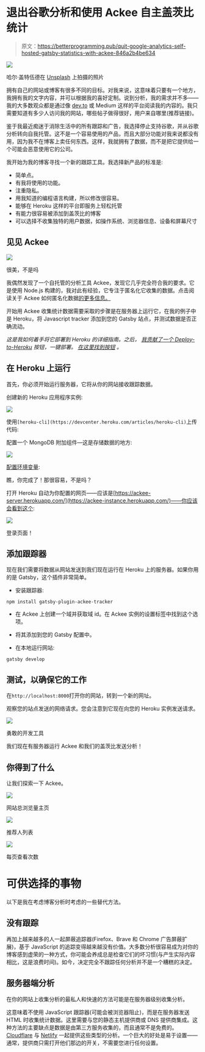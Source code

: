 # 退出谷歌分析和使用 Ackee 自主盖茨比统计

> 原文：<https://betterprogramming.pub/quit-google-analytics-self-hosted-gatsby-statistics-with-ackee-846a2b4be634>

![](img/cc8f325ac26e19f68f6cd41fceee981b.png)

哈尔·盖特伍德在 [Unsplash](https://unsplash.com/s/photos/web?utm_source=unsplash&utm_medium=referral&utm_content=creditCopyText) 上拍摄的照片

拥有自己的网站或博客有很多不同的目标。对我来说，这意味着只要有一个地方，我拥有我的文字内容，并可以根据我的喜好定制。说到分析，我的需求并不多——我的大多数观众都是通过像 [dev.to](http://dev.to) 或 Medium 这样的平台阅读我的内容的。我只需要知道有多少人访问我的网站，哪些帖子做得很好，用户来自哪里(推荐链接)。

鉴于我最近痴迷于消除生活中的所有跟踪和广告，我选择停止支持谷歌，并从谷歌分析转向自我托管。这不是一个容易使用的产品，而且大部分功能对我来说都没有用，因为我不在博客上卖任何东西。这样，我就拥有了数据，而不是把它提供给一个可能会恶意使用它的公司。

我开始为我的博客寻找一个新的跟踪工具。我选择新产品的标准是:

*   简单点。
*   有我将使用的功能。
*   注重隐私。
*   用我知道的编程语言构建，所以修改很容易。
*   能够在 Heroku 这样的平台即服务上轻松托管
*   有能力很容易被添加到盖茨比的博客
*   可以选择不收集独特的用户数据，如操作系统、浏览器信息、设备和屏幕尺寸

## 见见 Ackee

![](img/9477a2553c9d2306d5dbd75ce1a03322.png)

很美，不是吗

我偶然发现了一个自托管的分析工具 Ackee，发现它几乎完全符合我的要求。它是使用 Node.js 构建的，我对此有经验，它专注于匿名化它收集的数据。点击阅读关于 Ackee 如何匿名化数据[的更多信息。](https://github.com/electerious/Ackee/blob/master/docs/Anonymization.md)

开始用 Ackee 收集统计数据需要采取的步骤是在服务器上运行它，在我的例子中是 Heroku，将 Javascript tracker 添加到您的 Gatsby 站点，并测试数据是否正确流动。

*这是我如何着手将它部署到 Heroku 的详细指南。之后，* [*我贡献了一个 Deploy-to-Heroku*](https://github.com/electerious/Ackee/pull/77) *按钮，一键部署。* [*在这里找到按钮*](https://github.com/electerious/Ackee/blob/master/docs/Get%20started.md#with-heroku) *。*

## 在 Heroku 上运行

首先，你必须开始运行服务器，它将从你的网站接收跟踪数据。

创建新的 Heroku 应用程序实例:

![](img/c7f6d2d50e32d53b9d366bf7b7c8f9c4.png)

使用`[heroku-cli](https://devcenter.heroku.com/articles/heroku-cli)`上传代码:

配置一个 MongoDB 附加组件—这是存储数据的地方:

![](img/8ccdd2f3f38f4dac75ed46c33edec58a.png)

[配置环境变量](https://devcenter.heroku.com/articles/config-vars#using-the-heroku-cli):

瞧，你完成了！那很容易，不是吗？

打开 Heroku 自动为你配置的网页——应该是[https://ackee-server.herokuapp.com/](https://ackee-instance.herokuapp.com/)——你应该会看到这个:

![](img/df8b15f365d74cb7ff25459b4cc79a69.png)

登录页面！

## 添加跟踪器

现在我们需要将数据从网站发送到我们现在运行在 Heroku 上的服务器。如果你用的是 Gatsby，这个插件非常简单。

*   安装跟踪器:

`npm install gatsby-plugin-ackee-tracker`

*   在 Ackee 上创建一个域并获取域 id。在 Ackee 实例的设置标签中找到这个选项。
*   将其添加到您的 Gatsby 配置中。

*   在本地运行网站:

`gatsby develop`

## 测试，以确保它的工作

在`http://localhost:8000`打开你的网站，转到一个新的网址。

观察您的站点发送的网络请求。您会注意到它现在向您的 Heroku 实例发送请求。

![](img/9f0b86b5d8b6e51c5f1c69636cdfa00b.png)

勇敢的开发工具

我们现在有服务器运行 Ackee 和我们的盖茨比发送分析！

## 你得到了什么

让我们探索一下 Ackee。

![](img/17c0f1bd44ed5be6fb73bcdc6c4188fe.png)

网站总浏览量主页

![](img/b9712318195c14c7d017354d974cc181.png)

推荐人列表

![](img/172a1e71a7d56ab777424cdc3dde9c06.png)

每页查看次数

# 可供选择的事物

以下是我在考虑博客分析时考虑的一些替代方法。

## **没有跟踪**

再加上越来越多的人一起屏蔽追踪器(Firefox、Brave 和 Chrome 广告屏蔽扩展)，基于 JavaScript 的追踪变得越来越没有价值。大多数分析很容易成为对你的博客感到虚荣的一种方式，你可能会养成总是检查它们的坏习惯(与产生实际内容相比，这是浪费时间)。如今，决定完全不跟踪任何分析并不是一个糟糕的决定。

## **服务器端分析**

在你的网站上收集分析的最私人和快速的方法可能是在服务器级别收集分析。

这意味着不使用 JavaScript 跟踪器(可能会被浏览器阻止)，而是在服务器发送 HTML 时收集统计数据。这里需要与您的静态主机提供商或 DNS 提供商集成。这种方法的主要缺点是数据是由第三方服务收集的，而且通常不是免费的。 [Cloudflare](https://www.cloudflare.com/en-ca/analytics/) 与 [Netlify](https://www.netlify.com/products/analytics/) 一起提供这些类型的分析。一个巨大的好处是易于设置——通常，提供商只需打开他们那边的开关，不需要您进行任何设置。